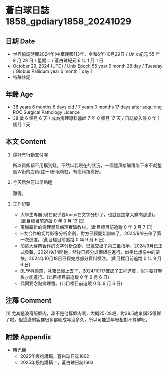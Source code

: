[_metadata_:encoding]: - "utf-8"
[_metadata_:language]: - "zh-Hant-TW"
[_metadata_:fileformat]: - "markdown"
[_metadata_:MIME_type]: - "text/plain"
[_metadata_:markdown_version]: - "commonmark version 0.30"
[_metadata_:markdown_spec]: - "https://spec.commonmark.org/0.30/"

# 蒼白球日誌1858_gpdiary1858_20241029 #

## 日期 Date ##

* 世界協調時間2024年(中華民國113年，令和6年)10月29日 / Unix 紀元 55 年 9 月 28 日 / 星期二 / 蒼白球紀元 6 年 1 月 1 日
* October 29, 2024 (UTC) / Unix Epoch 55 year 9 month 28 day / Tuesday / Globus Pallidum year 6 month 1 day 1
* 特殊註記:

## 年齡 Age ##

* 38 years 6 months 6 days old / 7 years 0 months 17 days after acquiring ROC Surgical Pathology Licence
* 38 歲 6 個月 6 天 / 成為病理專科醫師 7 年 0 個月 17 天 / 日誌被入侵 0 年 1 個月 1 天

## 本文 Content ##

1. 還好有行動支付喔

    所以買飯都不用摸到錢，不然以我現在的狀況，一個禮拜接觸傳染下來不就整個W街的店員(註一)都眼睛紅，有高科技真好。

2. 今天居然可以早點睡

    難得。

3. 工作紀要

    - 大學生專題(現在似乎要focus在文字分析了，也就是加拿大鮮肉那邊)。(此目標目前追蹤 0 年 3 月 13 日)
    - 籌備嶄新的病理學及病理實驗教材。(此目標目前追蹤 0 年 3 月 7 日)
    - H大合作的切片影像分析企劃，對方已經開始訓練了，2024/9/9去催了第一次進度。(此目標目前追蹤 0 年 9 月 6 日)
    - 加拿大鮮肉合作的文字分析企劃，已經交出了第二批指示。2024/9月已正式發薪，2024/9/14開跑，然後已經分成兩組在進行，似乎比想像中的要快，2024年10月18日已經完成部分資料標注。(此目標目前追蹤 0 年 9 月 6 日)
    - BL學科搬遷，冰箱已經上去了，2024/10/17確認了工程進度，似乎要評鑒後才能進行。(此目標目前追蹤 0 年 9 月 6 日)
    - 偶爾要念點病理書。(此目標目前追蹤 0 年 9 月 6 日)

## 注釋 Comment ##

[1] 尤其是波奇飯鮮肉，誒不是他算鮮肉嗎，大概25-28吧，對38.5歲來講25很鮮了啦，但這邊的客群很多都剛成年沒多久，所以可能這年紀相對不算鮮吧。

## 附錄 Appendix ##

* 時光機
    - 2025年授袍講稿，蒼白球日誌1662
    - 2025年授袍講稿二，蒼白球日誌1663
